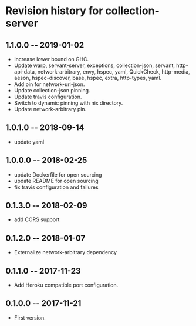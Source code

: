 # Revision history for collection-server

## 1.1.0.0  -- 2019-01-02

* Increase lower bound on GHC.
* Update warp, servant-server, exceptions, collection-json, servant,
  http-api-data, network-arbitrary, envy, hspec, yaml, QuickCheck, http-media,
  aeson, hspec-discover, base, hspec, extra, http-types, yaml.
* Add pin for network-uri-json.
* Update collection-json pinning.
* Update travis configuration.
* Switch to dynamic pinning with nix directory.
* Update network-arbitrary pin.

## 1.0.1.0  -- 2018-09-14

* update yaml

## 1.0.0.0  -- 2018-02-25

* update Dockerfile for open sourcing
* update README for open sourcing
* fix travis configuration and failures

## 0.1.3.0  -- 2018-02-09

* add CORS support

## 0.1.2.0  -- 2018-01-07

* Externalize network-arbitrary dependency

## 0.1.1.0  -- 2017-11-23

* Add Heroku compatible port configuration.

## 0.1.0.0  -- 2017-11-21

* First version.
